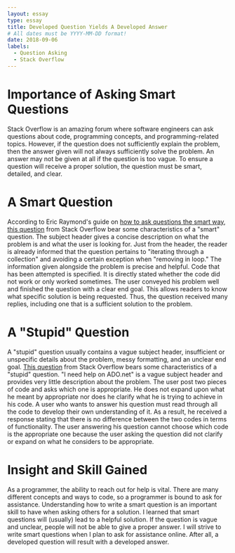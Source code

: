 ```yaml
---
layout: essay
type: essay
title: Developed Question Yields A Developed Answer
# All dates must be YYYY-MM-DD format!
date: 2018-09-06
labels:
  - Question Asking
  - Stack Overflow
---
```


# Importance of Asking Smart Questions

Stack Overflow is an amazing forum where software engineers can ask questions about code, programming concepts, and programming-related topics. However, if the question does not sufficiently explain the problem, then the answer given will not always sufficiently solve the problem. An answer may not be given at all if the question is too vague. To ensure a question will receive a proper solution, the question must be smart, detailed, and clear.

# A Smart Question

According to Eric Raymond's guide on <a href="http://www.catb.org/esr/faqs/smart-questions.html">how to ask questions the smart way</a>, <a href="https://stackoverflow.com/questions/223918/iterating-through-a-collection-avoiding-concurrentmodificationexception-when-re">this question</a> from Stack Overflow bear some characteristics of a "smart" question. The subject header gives a concise description on what the problem is and what the user is looking for. Just from the header, the reader is already informed that the question pertains to "iterating through a collection" and avoiding a certain exception when "removing in loop." The information given alongside the problem is precise and helpful. Code that has been attempted is specified. It is directly stated whether the code did not work or only worked sometimes. The user conveyed his problem well and finished the question with a clear end goal. This allows readers to know what specific solution is being requested. Thus, the question received many replies, including one that is a sufficient solution to the problem. 

# A "Stupid" Question

A "stupid" question usually contains a vague subject header, insufficient or unspecific details about the problem, messy formatting, and an unclear end goal. <a href="https://stackoverflow.com/questions/45333586/i-need-help-on-ado-net">This question</a> from Stack Overflow bears some characteristics of a "stupid" question. "I need help on ADO.net" is a vague subject header and provides very little description about the problem. The user post two pieces of code and asks which one is appropriate. He does not expand upon what he meant by appropriate nor does he clarify what he is trying to achieve in his code. A user who wants to answer his question must read through all the code to develop their own understanding of it. As a result, he received a response stating that there is no difference between the two codes in terms of functionality. The user answering his question cannot choose which code is the appropriate one because the user asking the question did not clarify or expand on what he considers to be appropriate.

# Insight and Skill Gained

As a programmer, the ability to reach out for help is vital. There are many different concepts and ways to code, so a programmer is bound to ask for assistance. Understanding how to write a smart question is an important skill to have when asking others for a solution. I learned that smart questions will (usually) lead to a helpful solution. If the question is vague and unclear, people will not be able to give a proper answer. I will strive to write smart questions when I plan to ask for assistance online. After all, a developed question will result with a developed answer.
